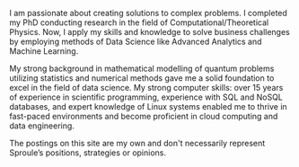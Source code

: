 I am passionate about creating solutions to complex problems. I completed my PhD conducting research in the field of Computational/Theoretical Physics. Now, I apply my skills and knowledge to solve business challenges by employing methods of Data Science like Advanced Analytics and Machine Learning.

My strong background in mathematical modelling of quantum problems utilizing statistics and numerical methods gave me a solid foundation to excel in the field of data science. My strong computer skills: over 15 years of experience in scientific programming, experience with SQL and NoSQL databases, and expert knowledge of Linux systems enabled me to thrive in fast-paced environments and become proficient in cloud computing and data engineering.

The postings on this site are my own and don't necessarily represent Sproule’s positions, strategies or opinions.
